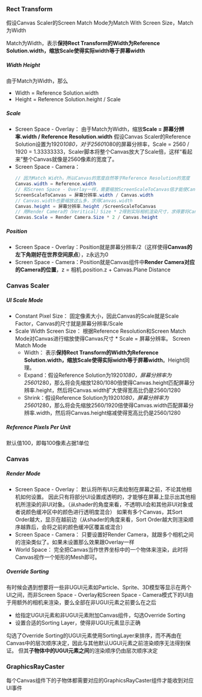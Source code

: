 ### Rect Transform
假设Canvas Scaler的Screen Match Mode为Match With Screen Size，Match为Width

Match为Width，表示**保持Rect Transform的Width为Reference Solution.width，缩放Scale使得实际width等于屏幕width**
##### Width Height

由于Match为Width，那么
- Width = Reference Solution.width
- Height = Reference Solution.height / Scale
##### Scale
- Screen Space - Overlay：
由于Match为Width，缩放**Scale = 屏幕分辨率.width / Reference Resolution.width** 假设Canvas Scaler的Reference Solution设置为1920*1080，对于2560*1080的屏幕分辨率，Scale = 2560 / 1920 = 1.33333333，Scaler脚本将整个Canvas放大了Scale倍，这样“看起来”整个Canvas就像是2560像素的宽度了。
- Screen Space - Camera：
     ``` csharp
     // 因为Match Width，所以Canvas的宽度自然等于Reference Resolution的宽度
    Canvas.width = Reference.width
    // 和Screen Space - Overlay一样，需要缩放ScreenScaleToCanvas倍才能使Canvas.width的像素尺寸和屏幕宽度一致。
    ScreenScaleToCanvas = 屏幕分辨率.width / Canvas.width
    // Canvas.width也要缩放这么多，求得Canvas.width
    Canvas.height = 屏幕分辨率.height /ScreenScaleToCanvas
    // 用Render Camera的（Veritical）Size * 2得到实际相机渲染尺寸，求得要将Canvas缩放Scale倍才能刚好使Canvas和相机尺寸一致
    Canvas.Scale = Render Camera.Size * 2 / Canvas.height
    ```

##### Position
- Screen Space - Overlay：Position就是屏幕分辨率/2（这样使得**Canvas的左下角刚好在世界空间原点**），z永远为0
- Screen Space - Camera：Position就是Canvas组件中**Render Camera对应的Camera的位置**，z = 相机.position.z + Canvas.Plane Distance

### Canvas Scaler
##### UI Scale Mode
- Constant Pixel Size：
固定像素大小，因此Canvas的Scale就是Scale Factor，Canvas的尺寸就是屏幕分辨率/Scale
- Scale Width Screen Size：
    根据Reference Resolution和Screen Match Mode对Canvas进行缩放使得Canvas尺寸 * Scale = 屏幕分辨率。
    Screen Match Mode
    - Width：
    表示**保持Rect Transform的Width为Reference Solution.width，缩放Scale使得实际width等于屏幕width**。Height同理。
    - Expand：假设Reference Solution为1920*1080，屏幕分辨率为2560*1280，那么将会先缩放1280/1080倍使得Canvas.height匹配屏幕分辨率.height，然后将Canvas.width扩大使得宽高比仍是2560/1280
    - Shrink：假设Reference Solution为1920*1080，屏幕分辨率为2560*1280，那么将会先缩放2560/1920倍使得Canvas.width匹配屏幕分辨率.width，然后将Canvas.height缩减使得宽高比仍是2560/1280
##### Reference Pixels Per Unit
默认值100，即每100像素占据1单位

### Canvas

##### Render Mode

- Screen Space - Overlay：
默认将所有UI元素绘制在屏幕之前，不论其他相机如何设置。
因此只有将部分UI设置成透明的，才能够在屏幕上显示出其他相机所渲染的非UI对象。（从shader的角度来看，不透明UI会和其他非UI对象或者说颜色缓冲区中的颜色进行透明度混合）
如果有多个Canvas，其Sort Order越大，显示在越前边（从shader的角度来看，Sort Order越大则渲染顺序越靠后，会将之前的颜色缓冲区覆盖或混合）
- Screen Space - Camera：
只要设置好Render Camera，就跟多个相机之间的渲染类似了。如果未设置那么效果跟Overlay一样
- World Space：
完全把Canvas当作世界坐标中的一个物体来渲染，此时将Canvas视作一个矩形的Mesh即可。

##### Override Sorting

有时候会遇到想要将一些非UGUI元素如Particle、Sprite、3D模型等显示在两个UI之间，而非Screen Space - Overlay和Screen Space - Camera模式下的UI由于用额外的相机来渲染，要么全部在非UGUI元素之前要么在之后

-   给指定UGUI元素和非UGUI元素附加Canvas组件，勾选Override Sorting
-   设置合适的Sorting Layer，使得非UGUI元素显示正确

勾选了Override Sorting的UGUI元素使用SortingLayer来排序，而不再由在Canvas中的层次顺序决定，因此与其他默认UGUI元素之前渲染顺序无法得到保证。
但其**子物体中的UGUI元素之间**的渲染顺序仍由层次顺序决定

### GraphicsRayCaster

每个Canvas组件下的子物体都需要对应的GraphicsRayCaster组件才能收到对应UI事件